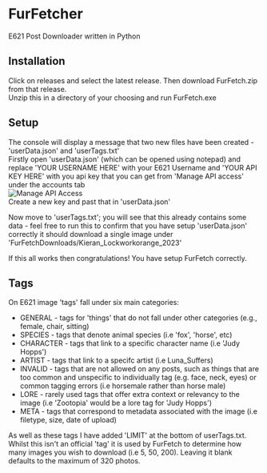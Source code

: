 # FurFetcher
E621 Post Downloader written in Python

## Installation
Click on releases and select the latest release. Then download FurFetch.zip from that release. <br>
Unzip this in a directory of your choosing and run FurFetch.exe

## Setup
The console will display a message that two new files have been created - 'userData.json' and 'userTags.txt' <br>
Firstly open 'userData.json' (which can be opened using notepad) and replace 'YOUR USERNAME HERE' with your E621 Username and 'YOUR API KEY HERE' with you api key that you can get from 'Manage API access' under the accounts tab <br>
![Manage API Access](https://github.com/Luna-Suffers/FurFetcher/assets/128991823/01af27e7-6843-4f43-9165-24635d57dc88) <br>
Create a new key and past that in 'userData.json' <br>

Now move to 'userTags.txt'; you will see that this already contains some data - feel free to run this to confirm that you have setup 'userData.json' correctly it should download a single image under 'FurFetchDownloads/Kieran_Lockworkorange_2023'

If this all works then congratulations! You have setup FurFetch correctly.

## Tags
On E621 image 'tags' fall under six main categories:
* GENERAL -  tags for 'things' that do not fall under other categories (e.g., female, chair, sitting) <br>
* SPECIES - tags that denote animal species (i.e 'fox', 'horse', etc) <br>
* CHARACTER - tags that link to a specific character name (i.e 'Judy Hopps') <br>
* ARTIST - tags that link to a specifc artist (i.e Luna_Suffers) <br>
* INVALID -  tags that are not allowed on any posts, such as things that are too common and unspecific to individually tag (e.g. face, neck, eyes) or common tagging errors (i.e horsemale rather than horse male)
* LORE - rarely used tags that offer extra context or relevancy to the image (i.e 'Zootopia' would be a lore tag for 'Judy Hopps') <br>
* META - tags that correspond to metadata associated with the image (i.e filetype, size, date of upload) <br>

As well as these tags I have added 'LIMIT' at the bottom of userTags.txt. Whilst this isn't an official 'tag' it is used by FurFetch to determine how many images you wish to download (i.e 5, 50, 200). Leaving it blank defaults to the maximum of 320 photos. 
